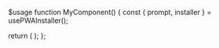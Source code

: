 $usage
function MyComponent() {
  const { prompt, installer } = usePWAInstaller();

  return (
    <button id="install" hidden={!prompt} onClick={installer}>
      Install
    </button>
  );
};
